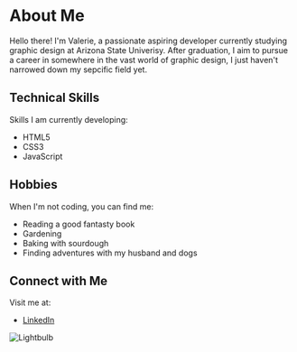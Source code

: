 <!DOCTYPE html>
<html lang="en">
<head>
    <meta charset="UTF-8">
    <meta name="viewport" content="width=device-width, initial-scale=1.0">
</head>
<body>
    <h1>About Me</h1>
    <p>Hello there! I'm Valerie, a passionate aspiring developer currently studying graphic design at Arizona State Univerisy. After graduation, I aim to pursue a career in somewhere in the vast world of graphic design, I just haven't narrowed down my sepcific field yet.</p>
    <h2>Technical Skills</h2>
      <p>Skills I am currently developing:</p>
        <ul>
            <li>HTML5</li>
            <li>CSS3</li>
            <li>JavaScript</li> 
        </ul>
    <h2>Hobbies</h2>
      <p>When I'm not coding, you can find me:</p>
      <ul>
          <li>Reading a good fantasty book</li>
          <li>Gardening</li>
          <li>Baking with sourdough</li>
          <li>Finding adventures with my husband and dogs</li>
      </ul>
    <h2>Connect with Me</h2>
      <p>Visit me at:</p>
        <ul>
            <li><a href="https://www.linkedin.com/in/valerie-c-08709947/">LinkedIn</a></li>
        </ul>
    <img src="graphic-design-lightbulb.jpg" alt="Lightbulb">
</body>
</html>
